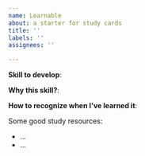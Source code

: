 ```yaml
---
name: Learnable
about: a starter for study cards
title: ''
labels: ''
assignees: ''

---
```


__Skill to develop__:

__Why this skill?__:

__How to recognize when I've learned it__:

Some good study resources:
* ...
* ...



